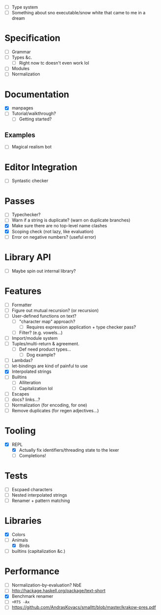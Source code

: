 - [ ] Type system
- [ ] Something about sno executable/snow white that came to me in a dream
# Specification
- [ ] Grammar
- [ ] Types &c.
  - [ ] Right now tc doesn't even work lol
- [ ] Modules
- [ ] Normalization
# Documentation
- [x] manpages
- [ ] Tutorial/walkthrough?
  - [ ] Getting started?
## Examples
- [ ] Magical realism bot
# Editor Integration
- [ ] Syntastic checker
# Passes
- [ ] Typechecker?
- [ ] Warn if a string is duplicate? (warn on duplicate branches)
- [x] Make sure there are no top-level name clashes
- [x] Scoping check (not lazy, like evaluation)
- [ ] Error on negative numbers? (useful error)
# Library API
- [ ] Maybe spin out internal library?
# Features
- [ ] Formatter
- [ ] Figure out mutual recursion? (or recursion)
- [ ] User-defined functions on text?
  - [ ] "character map" approach?
    - [ ] Requires expression application + type checker pass?
  - [ ] Filter? (e.g. vowels...)
- [ ] Import/module system
- [ ] Tuples/multi-return & agreement.
  - [ ] Def need product types...
    - [ ] Dog example?
- [ ] Lambdas?
- [ ] let-bindings are kind of painful to use
- [x] Interpolated strings
- [ ] Builtins
  - [ ] Alliteration
  - [ ] Capitalization lol
- [ ] Escapes
- [ ] docs? links...?
- [ ] Normalization (for encoding, for one)
- [ ] Remove duplicates (for regen adjectives...)
# Tooling
- [x] REPL
  - [x] Actually fix identifiers/threading state to the lexer
  - [ ] Completions!
# Tests
- [ ] Escpaed characters
- [ ] Nested interpolated strings
- [ ] Renamer + pattern matching
# Libraries
- [x] Colors
- [ ] Animals
  - [x] Birds
- [ ] builtins (capitalization &c.)
# Performance
- [ ] Normalization-by-evaluation? NbE
- [ ] http://hackage.haskell.org/package/text-short
- [x] Benchmark renamer
- [ ] `+RTS -Ax`
- [ ] https://github.com/AndrasKovacs/smalltt/blob/master/krakow-pres.pdf
